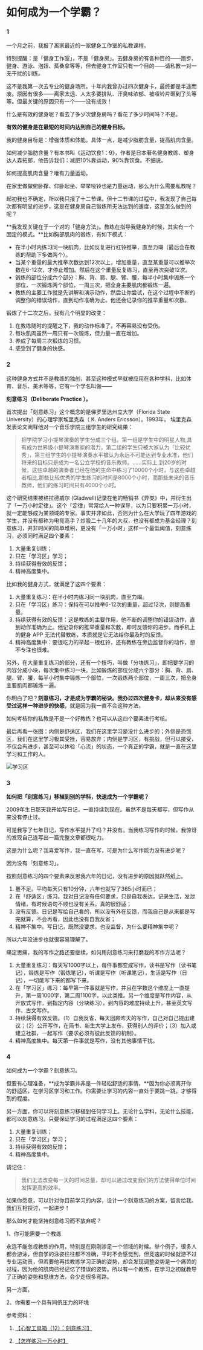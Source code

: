 # 如何成为一个学霸？

### 1

一个月之前，我报了离家最近的一家健身工作室的私教课程。

特别提醒：是「健身工作室」，不是「健身房」。去健身房的有各种目的——跑步、健身、游泳、泡妞、蒸桑拿等等，但去健身工作室只有一个目的——请私教一对一无干扰的训练。

这不是我第一次去专业的健身场所。十年内我曾办过四次健身卡，最终都是半途而废。原因有很多——离家太远、人太多要排队、汗臭味浓郁、被哑铃片砸到了头等等。但最关键的原因只有一个——没有成效！

什么是有效的健身呢？看去了多少次健身房吗？看花了多少时间吗？不是。

**有效的健身是在最短的时间内达到自己的健身目标。**

我的健身目标是：增强体质和体能。具体一点，是减少脂肪含量，提高肌肉含量。

如何减少脂肪含量？有本书叫《运动饮食1：9》，作者是日本著名健身教练、塑身达人森拓郎，他告诉我们：减肥10%靠运动，90%靠饮食。不细说。

如何提高肌肉含量？唯有力量运动。

在家里做做俯卧撑、仰卧起坐、举举哑铃也是力量运动，那么为什么需要私教呢？

起初我也不确定，所以我只报了十二节课。但十二节课的过程中，我发现了自己每次都有明显的进步，这是在健身房自己锻炼所无法达到的速度，这是怎么做到的呢？

**我发现关键在于一个对的「健身方法」。教练在指导我健身的时候，其实有一个固定的模式。**比如胸部肌肉的锻炼，有如下模式：

- 在半小时内练习同一块肌肉，比如反复进行杠铃推举，直至力竭（最后会在教练的帮助下多做两个）。
- 当某个重量的最大推举次数达到12次以上，增加重量，直至某重量可以推举次数在6-12次，才停止增加。然后在这个重量反复练习，直至再次突破12次。
- 锻炼的部位分成六个部分：胸、背、肩、腿、臂、腰，每半小时集中锻炼一个部位，一次锻炼两个部位，一周三次，把全身主要肌肉都锻炼一遍。
- 教练的主要工作就是先讲解和演示动作，然后让你尝试，在这个过程中不断的调整你的错误动作，直到动作准确为止。他还会记录你的推举重量和次数。

锻炼了十二次之后，我有几个明显的改变：

1. 在教练随时的提醒之下，我的动作标准了，不再容易没有受伤。
2. 每块肌肉虽然一周只有一次锻炼，但力量一直在增加。
3. 养成了每周三次锻炼的习惯。
4. 感受到了健身的快感。


### 2

这种健身方式并不是教练的独创，甚至这种模式早就被应用在各种学科，比如体育、音乐、美术等等，它有一个学名叫做——

**刻意练习（Deliberate Practice ）。**

首次提出「刻意练习」这个概念的是佛罗里达州立大学（Florida State University）的心理学家埃里克森（ K. Anders Ericsson）。1993年， 埃里克森发表论文阐释他对一个音乐学院三组学生的研究结果：

> 把学院学习小提琴演奏的学生分成三个组。第一组是学生中的明星人物,具有成为世界级小提琴演奏家的潜力，第二组的学生只被大家认为「比较优秀」，第三组学生的小提琴演奏水平被认为永远不可能达到专业水准，他们将来的目标只是成为一名公立学校的音乐教师。……实际上,到20岁的时候，这些卓越的演奏者已经在他的生命中练习了10000个小时，与这些卓越者相比,那些比较优秀的学生练习的时间是8000个小时，而那些未来的音乐教师，他们的练习时间只有4000个小时。

这个研究结果被格拉德威尔 (Gladwell)记录在他的畅销书《异类》中，并衍生出了「一万小时定律」。这个「定律」常常给人一种误导，以为只要积累一万小时，就一定能够成为某领域的专家。事实并非如此，否则为什么在大学玩了四年游戏的学生，并没有都称为电竞高手？炒股二十几年的大叔，也没有都成为基金经理？刻意练习，并非时间的简单堆积，更没有「一万小时」这样一个最低阈值，刻意练习，必须同时满足四个要素：

1. 大量重复训练；
2. 只在「学习区」学习；
3. 持续获得有效的反馈；
4. 精神高度集中。

比如我的健身方式，就满足了这四个要素：

1. 大量重复练习：在半小时内练习同一块肌肉，直至力竭。
2. 只在「学习区」练习：保持在可以推举6-12次的重量，超过12次，则提高重量。
3. 持续获得有效的反馈：这是教练的主要作用，他不断的调整你的错误动作，直到动作准确为止。他记录你的推举重量和次数，即时反馈你的进步。而手机上的健身 APP 无法代替教练，本质就是它无法给你最及时的反馈。
4. 精神高度集中：要很吃力的举起一根杠铃，还有教练在旁边监督你的动作，想不专注也很难。

另外，在大量重复练习的部分，还有一个技巧，叫做「分块练习」，即把要学习的内容分成小块，每次集中练习一块。比如锻炼的部位分成六个部分：胸、背、肩、腿、臂、腰，每半小时集中锻炼一个部位，一次锻炼两个部位，一周三次，把全身主要肌肉都锻炼一遍。

你明白了吧？**刻意练习，才是成为学霸的秘诀。**我办过四次健身卡，却从来没有感受过这样一种**进步的快感**，就是因为我一直不会这种方法。

如何考核你的私教是不是一个好教练？也可以从这四个要素进行考核。

最后再看一张图：内侧是舒适区，我们在这里学习是没什么进步的；外侧是恐慌区，我们在这里学习极其受挫，容易放弃；内侧是学习区，有挑战，但可以接受，不仅会有进步，甚至可以体验「心流」的状态，一个真正的学霸，就是一直在这里学习和工作的人。

![学习区](http://sucimg.itc.cn/sblog/okA4ujmDIJP)

### 3

**如何把「刻意练习」移植到别的学科，快速成为一个学霸呢？**

2009年生日那天我开始写日记，一直持续到现在。虽然不是每天都写，但写作从来没有停止过。

可是我写了七年日记，写作水平提升了吗？并没有。当我练习写作的时候，我惊讶的发现自己连写出一篇完整文章都很吃力。

这是为什么呢？我喜爱写作，我一直在写，可是为什么写作能力没有进步呢？

因为没有「刻意练习」。

按照刻意练习的四个要素来反思我六年的日记，没有进步的原因就跃然纸上。

1. 量不足。平均每天只有10分钟，六年也就写了365小时而已；
2. 在「舒适区」练习。我对日记没有任何要求，只是自我表达，记录生活，发泄情绪，有时候语句不顺也没有关系，真的很舒适；
3. 没有反馈。日记是写给自己看的，所以没有外在反馈，而我自己是从来都是写完就算，不会再看，因此也没有自我反省；
4. 精神不集中。写日记，既然没要求，也没监督，为什么要精神集中呢？

所以六年没进步也就很容易理解了。

痛定思痛，我的写作之路还要继续，如何用刻意练习来打磨我的写作方法呢？

1. 大量重复练习：每天写1000字以上，每件事都变成写作，读书是写作（读书笔记），锻炼是写作（锻炼笔记），听课是写作（听课笔记），生活是写作（日记），一切能写下来的都写下来。
2. 在「学习区」练习：每早第一件事就是写作，并且在字数这个维度上一直提升，第一周1000字，第二周1100字，以此类推。另一个维度是写作内容，从开放式写作，到指定内容（分块练习），到内容的难度持续上升，甚至英文写作、古文写作。
3. 持续获得有效反馈。（1）自我反省，每天回顾昨天的写作，自己对自己提出建议；（2）公开写作，在简书、新生大学上发布，获得别人的评价；（3）加入或建立社群，一起写作（要求必须有彼此反馈的机制）。
4. 精神高度集中。每天第一件事就是写作，没有其他事情干扰。

### 4

如何成为一个学霸？刻意练习。

但要有心理准备，**成为学霸并非是一件轻松舒适的事情，**因为你必须离开你的舒适区，在学习区学习和工作。你需要让学习的内容一直处于要跳一跳，才够得到的程度。

另一方面，你可以将刻意练习移植到任何学习上。无论什么学科，无论什么技能，都可以刻意练习。只要保证学习的过程满足这四个要素：

1. 大量重复训练；
2. 只在「学习区」学习；
3. 持续获得有效的反馈；
4. 精神高度集中。

请记住：

> 我们无法改变每一天的时间总量，却可以通过改变我们的方法使得单位时间发挥更高的效率。

如果你愿意，可以针对你目前学习的内容，设计一个刻意练习的方案，留言给我。我们互相探讨，一起进步！





那么如何才能坚持刻意练习而不放弃呢？

1、你可能需要一个教练

永远不能忽视教练的作用，特别是在刚刚涉足一个领域的时候。举个例子，很多人都会游泳，但自学的泳姿往往都不准确，平时不会感觉到，但竞速的时候就游不过专业运动员，但若要他再找教练学习正确的姿势，却会发现调整姿势是一个痛苦的过程，因为他的肌肉已经记忆了错误的姿势。所以有一个教练，在学习之初就教导了正确的姿势和思维方法，会少走很多弯路。

另一方面，

2、你需要一个具有同侪压力的环境



参考资料：

1. [【心智工具箱（12）：刻意练习】](http://www.yangzhiping.com/psy/Deliberate-Practice.html)

2. [【怎样练习一万小时】](http://www.geekonomics10000.com/519)
